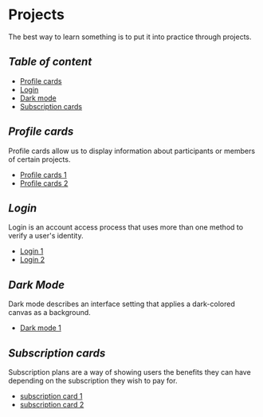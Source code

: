 # Projects

The best way to learn something is to put it into practice through projects.

## _Table of content_

- [Profile cards](#profile-cards)
- [Login](#login)
- [Dark mode](#dark-mode)
- [Subscription cards](#subscription-cards)

## _Profile cards_

Profile cards allow us to display information about participants or members of certain projects.

- [Profile cards 1](/projects/profile-cards/profile-card-1/)
- [Profile cards 2](/projects/profile-cards/profile-card-2/)

## _Login_

Login is an account access process that uses more than one method to verify a user's identity.

- [Login 1](/projects/login/login-1/)
- [Login 2](/projects/login/login-2/)

## _Dark Mode_

Dark mode describes an interface setting that applies a dark-colored canvas as a background.

- [Dark mode 1](/projects/dark-mode/dark-mode-1/)

## _Subscription cards_

Subscription plans are a way of showing users the benefits they can have depending on the subscription they wish to pay for.

- [subscription card 1](/projects/subscription-cards/subscription-card-1/)
- [subscription card 2](/projects/subscription-cards/subscription-card-2/)
